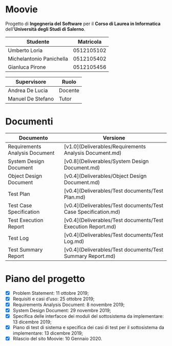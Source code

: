 # Moovie
Progetto di **Ingegneria del Software** per il **Corso di Laurea in Informatica** dell'**Università degli Studi di
Salerno**.

Studente                 | Matricola
-------------------------|-----------
Umberto Loria            | 0512105102
Michelantonio Panichella | 0512105402
Gianluca Pirone          | 0512105456

Supervisore       | Ruolo
------------------|------
Andrea De Lucia   | Docente
Manuel De Stefano | Tutor

# Documenti

Documento                      | Versione
-------------------------------|---------
Requirements Analysis Document | [v1.0](Deliverables/Requirements Analysis Document.md)
System Design Document         | [v0.8](Deliverables/System Design Document.md)
Object Design Document         | [v0.4](Deliverables/Object Design Document.md)
Test Plan                      | [v0.4](Deliverables/Test documents/Test Plan.md)
Test Case Specification        | [v0.4](Deliverables/Test documents/Test Case Specification.md)
Test Execution Report          | [v0.4](Deliverables/Test documents/Test Execution Report.md)
Test Log                       | [v0.4](Deliverables/Test documents/Test Log.md)
Test Summary Report            | [v0.4](Deliverables/Test documents/Test Summary Report.md)

# Piano del progetto
- [x] Problem Statement: 11 ottobre 2019;
- [x] Requisiti e casi d’uso: 25 ottobre 2019;
- [x] Requirements Analysis Document: 8 novembre 2019;
- [x] System Design Document: 29 novembre 2019;
- [x] Specifica delle interfacce dei moduli del sottosistema da implementare: 13 dicembre 2019;
- [x] Piano di test di sistema e specifica dei casi di test per il sottosistema da implementare: 13 dicembre 2019;
- [x] Rilascio del sito Moovie: 10 Gennaio 2020.

